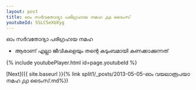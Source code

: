 ```yaml
---
layout: post
title: ഓം സർവതോദ്യാ പരിഗ്രഹഃയ നമഹ ൧൧ ടൈംസ്
youtubeId: 5SLC5eXUXyg
---
```

 
 
 ഓം സർവതോദ്യാ പരിഗ്രഹഃയ നമഹ 
 
 -  ആരാണ് എല്ലാ ജീവികളെയും തന്റെ കുടുംബമായി കണക്കാക്കുന്നത് 
 
  
 
  
 
 
 
 
 
 


{% include youtubePlayer.html id=page.youtubeId %}
 
[Next]({{ site.baseurl }}{% link  split1/_posts/2013-05-05-ഓം വയലാരൂപയാ നമഹ ൧൧ ടൈംസ്.md%})
 
